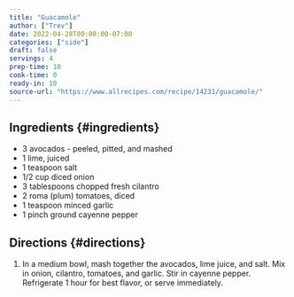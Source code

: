 ```yaml
---
title: "Guacamole"
author: ["Trev"]
date: 2022-04-28T00:00:00-07:00
categories: ["side"]
draft: false
servings: 4
prep-time: 10
cook-time: 0
ready-in: 10
source-url: "https://www.allrecipes.com/recipe/14231/guacamole/"
---
```


## Ingredients {#ingredients}

-   3 avocados - peeled, pitted, and mashed
-   1 lime, juiced
-   1 teaspoon salt
-   1/2 cup diced onion
-   3 tablespoons chopped fresh cilantro
-   2 roma (plum) tomatoes, diced
-   1 teaspoon minced garlic
-   1 pinch ground cayenne pepper


## Directions {#directions}

1.  In a medium bowl, mash together the avocados, lime juice, and salt. Mix in onion, cilantro, tomatoes, and garlic. Stir in cayenne pepper. Refrigerate 1 hour for best flavor, or serve immediately.